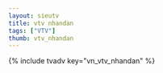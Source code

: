 ```yaml
---
layout: sieutv
title: vtv nhandan 
tags: ["VTV"]
thumb: vtv_nhandan
---
```

{% include tvadv key="vn_vtv_nhandan" %}
